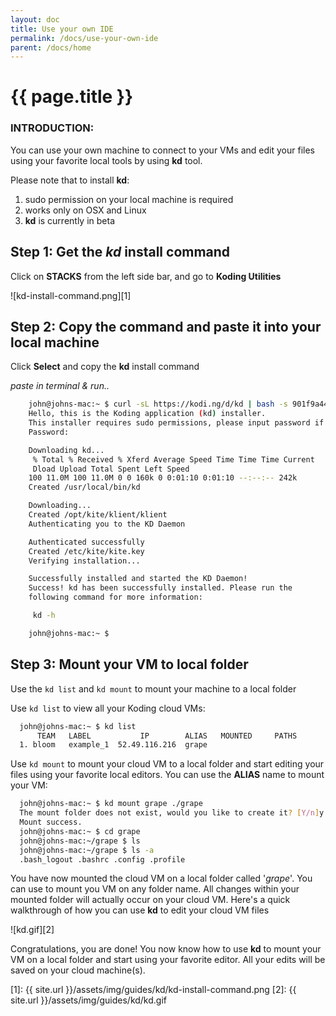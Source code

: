 ```yaml
---
layout: doc
title: Use your own IDE
permalink: /docs/use-your-own-ide
parent: /docs/home
---
```


# {{ page.title }}

### INTRODUCTION:

You can use your own machine to connect to your VMs and edit your files using your favorite local tools by using **kd** tool.

Please note that to install **kd**:

1. sudo permission on your local machine is required
2. works only on OSX and Linux
3. **kd** is currently in beta

## Step 1: Get the _**kd**_ install command

Click on **STACKS** from the left side bar, and go to **Koding Utilities**

![kd-install-command.png][1]

## Step 2: Copy the command and paste it into your local machine

Click **Select** and copy the **kd** install command

_paste in terminal &amp; run.._

```bash
    john@johns-mac:~ $ curl -sL https://kodi.ng/d/kd | bash -s 901f9a44
    Hello, this is the Koding application (kd) installer.
    This installer requires sudo permissions, please input password if prompted...
    Password:

    Downloading kd...
     % Total % Received % Xferd Average Speed Time Time Time Current
     Dload Upload Total Spent Left Speed
    100 11.0M 100 11.0M 0 0 160k 0 0:01:10 0:01:10 --:--:-- 242k
    Created /usr/local/bin/kd

    Downloading...
    Created /opt/kite/klient/klient
    Authenticating you to the KD Daemon

    Authenticated successfully
    Created /etc/kite/kite.key
    Verifying installation...

    Successfully installed and started the KD Daemon!
    Success! kd has been successfully installed. Please run the
    following command for more information:

     kd -h

    john@johns-mac:~ $
```

## Step 3: Mount your VM to local folder

Use the `kd list` and `kd mount` to mount your machine to a local folder

Use `kd list` to view all your Koding cloud VMs:

```bash
  john@johns-mac:~ $ kd list
      TEAM   LABEL           IP        ALIAS   MOUNTED     PATHS
  1. bloom   example_1  52.49.116.216  grape
```

Use `kd mount` to mount your cloud VM to a local folder and start editing your files using your favorite local editors. You can use the **ALIAS** name to mount your VM:

```bash
  john@johns-mac:~ $ kd mount grape ./grape
  The mount folder does not exist, would you like to create it? [Y/n]y
  Mount success.
  john@johns-mac:~ $ cd grape
  john@johns-mac:~/grape $ ls
  john@johns-mac:~/grape $ ls -a
  .bash_logout .bashrc .config .profile
```

You have now mounted the cloud VM on a local folder called '_grape_'. You can use to mount you VM on any folder name. All changes within your mounted folder will actually occur on your cloud VM. Here's a quick walkthrough of how you can use **kd** to edit your cloud VM files

![kd.gif][2]

Congratulations, you are done! You now know how to use **kd** to mount your VM on a local folder and start using your favorite editor. All your edits will be saved on your cloud machine(s).

[1]: {{ site.url }}/assets/img/guides/kd/kd-install-command.png
[2]: {{ site.url }}/assets/img/guides/kd/kd.gif
